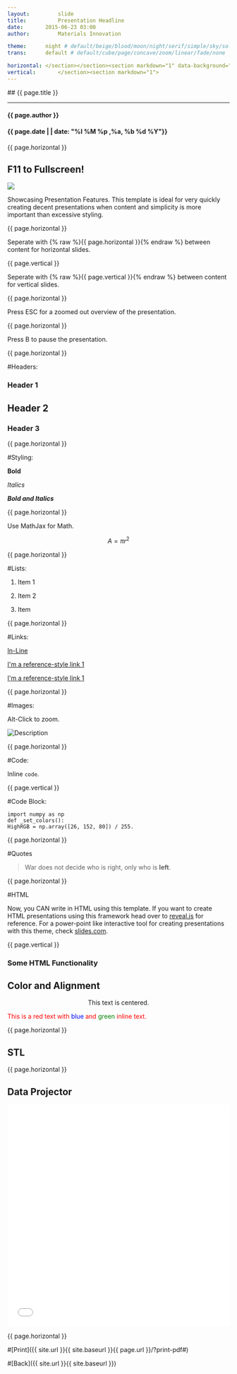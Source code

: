 ```yaml
---
layout:     	slide
title:     		Presentation Headline
date:      	2015-06-23 03:00 
author:     	Materials Innovation

theme:		night # default/beige/blood/moon/night/serif/simple/sky/solarized
trans:		default # default/cube/page/concave/zoom/linear/fade/none

horizontal:	</section></section><section markdown="1" data-background="http://matin-hub.github.io/project-pages/img/slidebackground.png"><section markdown="1">
vertical:		</section><section markdown="1">
---
```

<section markdown="1" data-background="http://matin-hub.github.io/project-pages/img/slidebackground.png"><section markdown="1">
## {{ page.title }}

<hr>

#### {{ page.author }}

#### {{ page.date | | date: "%I %M %p ,%a, %b %d %Y"}}

{{ page.horizontal }}
<!-- Start Writing Below in Markdown -->

## F11 to Fullscreen!
<img src="https://github.com/ahafeez7/jekyll-revealjs/big_data.jpg">

Showcasing Presentation Features. This template is ideal for very quickly creating decent presentations when content and simplicity is more important than excessive styling. 

{{ page.horizontal }}

Seperate with {% raw  %}{{ page.horizontal }}{% endraw %} between content for horizontal slides.

{{ page.vertical }}

Seperate with {% raw  %}{{ page.vertical }}{% endraw %} between content for vertical slides.

{{ page.horizontal }}

Press ESC for a zoomed out overview of the presentation.

{{ page.horizontal }}

Press B to pause the presentation.

{{ page.horizontal }}

#Headers:

# Header 1

## Header 2

### Header 3

{{ page.horizontal }}

#Styling:

**Bold**

*Italics*

***Bold and Italics***

{{ page.horizontal }}

Use MathJax for Math.

$$ A = \pi r^2 $$

{{ page.horizontal }}

#Lists:

1. Item 1

2. Item 2

3. Item 

{{ page.horizontal }}

#Links:

[In-Line](https://www.google.com)

[I'm a reference-style link 1][1]

[I'm a reference-style link 1][2]

[1]:https://www.mozilla.org
[2]:http://www.reddit.com

{{ page.horizontal }}

#Images:

Alt-Click to zoom.

![Description](/project-pages/img/Logo_Fairy_Tail_right.png)

{{ page.horizontal }}

#Code:

Inline `code`.

{{ page.vertical }}

#Code Block:

	import numpy as np
	def _set_colors():
    HighRGB = np.array([26, 152, 80]) / 255.

{{ page.horizontal }}

#Quotes

> War does not decide who is right, only who is **left**.

{{ page.horizontal }}

#HTML

Now, you CAN write in HTML using this template. If you want to create HTML presentations using this framework head over to [reveal.js](http://lab.hakim.se/reveal-js/#/) for reference.  For a power-point like interactive tool for creating presentations with this theme, check [slides.com](http://slides.com/).

{{ page.vertical }}

# Some HTML Functionality

## Color and Alignment

<p align="center">This text is centered.</p>

<p style="color:red">This is a red text with <span style="color:blue">blue</span> and <span style="color:green">green</span> inline text.</p>

{{ page.horizontal }}

## STL

<div align="center"><script src="https://embed.github.com/view/3d/matin-hub/project-pages/gh-pages/img/stl/test.stl"></script></div>

{{ page.horizontal }}

## Data Projector

<embed src="/project-pages/projectors/projector0001/" height="500px" width="100%">

<!-- End Here -->
{{ page.horizontal }}

#[Print]({{ site.url }}{{ site.baseurl }}{{ page.url }}/?print-pdf#)

#[Back]({{ site.url }}{{ site.baseurl }})

</section></section>
